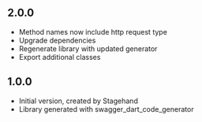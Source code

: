 ## 2.0.0

- Method names now include http request type
- Upgrade dependencies
- Regenerate library with updated generator
- Export additional classes

## 1.0.0

- Initial version, created by Stagehand
- Library generated with swagger_dart_code_generator
